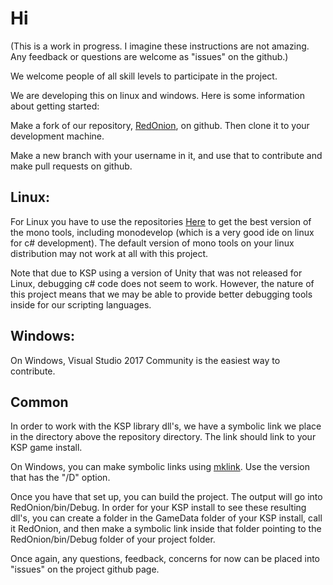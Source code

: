 # Hi

(This is a work in progress. I imagine these instructions are not amazing. Any feedback or questions are welcome as "issues" on the github.)

We welcome people of all skill levels to participate in the project.

We are developing this on linux and windows. Here is some information about getting started:

Make a fork of our repository, [RedOnion](https://github.com/evandisoft/RedOnion), on github. Then clone it to your development machine.

Make a new branch with your username in it, and use that to contribute and make pull requests on github.

## Linux:
For Linux you have to use the repositories [Here](https://www.mono-project.com/download/stable/) to get the best version of the mono tools, including monodevelop (which is a very good ide on linux for c# development). The default version of mono tools on your linux distribution may not work at all with this project.

Note that due to KSP using a version of Unity that was not released for Linux, debugging c# code does not seem to work. However, the nature of this project means that we may be able to provide better debugging tools inside for our scripting languages.

## Windows:
On Windows, Visual Studio 2017 Community is the easiest way to contribute.

## Common 
In order to work with the KSP library dll's, we have a symbolic link we place in the directory above the repository directory.
The link should link to your KSP game install.

On Windows, you can make symbolic links using [mklink](https://www.howtogeek.com/howto/16226/complete-guide-to-symbolic-links-symlinks-on-windows-or-linux/). Use the version that has the "/D" option.

Once you have that set up, you can build the project. The output will go into RedOnion/bin/Debug. In order for your KSP install to see these resulting dll's, you can create a folder in the GameData folder of your KSP install, call it RedOnion, and then make a symbolic link inside that folder pointing to the RedOnion/bin/Debug folder of your project folder.

Once again, any questions, feedback, concerns for now can be placed into "issues" on the project github page.